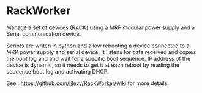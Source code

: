 # RackWorker

Manage a set of devices (RACK) using a MRP modular power supply and a Serial communication device.

Scripts are writen in python and allow rebooting a device connected to a MRP power supply and serial device.
It listens for data received and copies the boot log and and wait for a specific boot sequence.
IP address of the device is dynamic, so it needs to get it at each reboot by reading the sequence boot log and activating DHCP.

  See : https://github.com/ljlevy/RackWorker/wiki for more details.